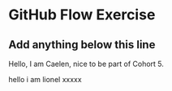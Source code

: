 # GitHub Flow Exercise

## Add anything below this line

Hello, I am Caelen, nice to be part of Cohort 5.

hello i am lionel xxxxx
